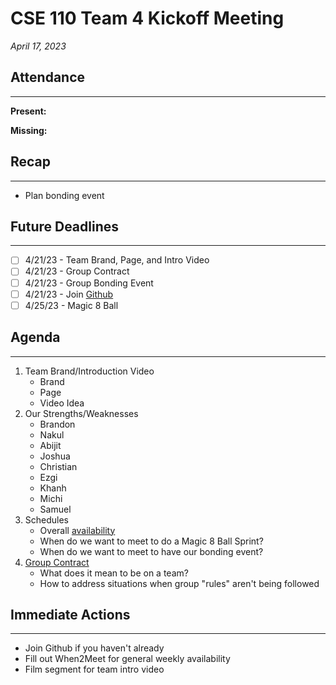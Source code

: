 # CSE 110 Team 4 Kickoff Meeting
*April 17, 2023*

## Attendance
___
**Present:**

**Missing:**

## Recap
___
- Plan bonding event

## Future Deadlines
____
- [ ] 4/21/23 - Team Brand, Page, and Intro Video
- [ ] 4/21/23 - Group Contract
- [ ] 4/21/23 - Group Bonding Event
- [ ] 4/21/23 - Join [Github](https://github.com/cse110-sp23-group4)
- [ ] 4/25/23 - Magic 8 Ball

## Agenda
___
1. Team Brand/Introduction Video
   -  Brand
   -  Page
   -  Video Idea
2. Our Strengths/Weaknesses
   - Brandon
   - Nakul
   - Abijit
   - Joshua
   - Christian
   - Ezgi
   - Khanh
   - Michi
   - Samuel
3. Schedules
   - Overall [availability](https://www.when2meet.com/?19763441-FfDjx)
   - When do we want to meet to do a Magic 8 Ball Sprint?
   - When do we want to meet to have our bonding event?
4. [Group Contract](https://ohiostate.pressbooks.pub/feptechcomm/chapter/7-project-communications/)
   - What does it mean to be on a team?
   - How to address situations when group "rules" aren't being followed

## Immediate Actions
___
- Join Github if you haven't already
- Fill out When2Meet for general weekly availability
- Film segment for team intro video